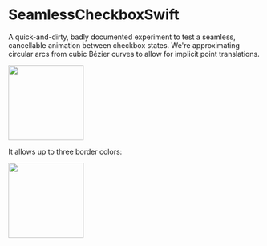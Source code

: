 # SeamlessCheckboxSwift

A quick-and-dirty, badly documented experiment to test a seamless, cancellable animation between checkbox states. We're approximating circular arcs from cubic Bézier curves to allow for implicit point translations.

<img src="https://user-images.githubusercontent.com/24377039/84717061-1c5b4780-af75-11ea-9417-8a0ea804f6c1.gif" width="150" height="150"/>

It allows up to three border colors:

<img src="https://user-images.githubusercontent.com/24377039/84716562-c5a13e00-af73-11ea-8aa5-c709b797cc7f.gif" width="150" height="150"/>
